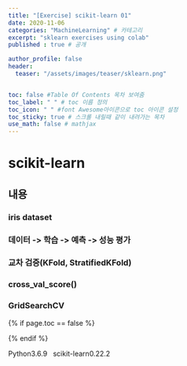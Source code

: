 ```yaml
---
title: "[Exercise] scikit-learn 01"
date: 2020-11-06
categories: "MachineLearning" # 카테고리
excerpt: "sklearn exercises using colab"
published : true # 공개

author_profile: false
header:
  teaser: "/assets/images/teaser/sklearn.png"


toc: false #Table Of Contents 목차 보여줌
toc_label: " " # toc 이름 정의
toc_icon: " " #font Awesome아이콘으로 toc 아이콘 설정
toc_sticky: true # 스크롤 내릴때 같이 내려가는 목차
use_math: false # mathjax
---
```


# scikit-learn

## 내용

### iris dataset

### 데이터 -> 학습 -> 예측 -> 성능 평가

### 교차 검증(KFold, StratifiedKFold)

### cross_val_score()

### GridSearchCV


{% if page.toc == false %}
<style>
.page {
  padding-right:0px;
}
</style>
{% endif %}

<span><span class="Python"><i class="fab fa-python"></i> Python</span><span class="PythonVer">3.6.9</span></span>&nbsp;&nbsp;
<span><span class="Sklearn"><i class="fas fa-chalkboard"></i> scikit-learn</span><span class="SklearnVer">0.22.2</span></span>

<script src="https://gist.github.com/ownit4137/607606ed1d3d244fb9370420328a4de8.js"></script>

<style>
.gist iframe.render-viewer{
  height:100vh;
}
</style>
